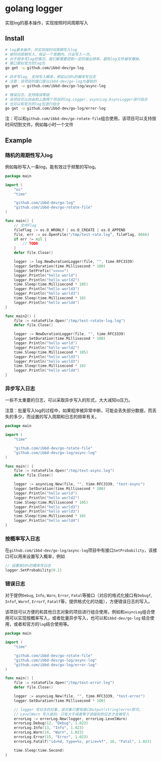 # golang logger

实现log的基本操作，实现按照时间周期写入

## Install 

```sh
# log基本操作，并实现按时间周期写入log
# 按时间周期写入，保证一个周期内，只会写入一次。
# 对于很多写log的情况，我们都需要控制一定的输出频率，避免log文件被写爆掉。
# 接口类似官方的log包
go get -u github.com/ibbd-dev/go-log

# 异步写log, 支持写入概率，例如以30%的概率写日志
# 注意：该项目的接口是以ibbd-dev/go-log为基础的
go get -u github.com/ibbd-dev/go-log/async-log

# 错误日志，支持错误等级
# 该项目可以自由和上面两个项目的log.Logger，asyncLog.AsyncLogger进行组合
# 也可以和官方的log包进行组合
go get -u github.com/ibbd-dev/go-log/error-log
```

注：可以和`github.com/ibbd-dev/go-rotate-file`组合使用，该项目可以支持按时间切割文件，例如每小时一个文件

## Example


### 随机的周期性写入log

例如每秒写入一条log，能有效过于频繁的写log。

```go
package main

import (
	"os"
	"time"

	"github.com/ibbd-dev/go-log"
	"github.com/ibbd-dev/go-rotate-file"
)

func main() {
	// 文件Flag
	fileFlag := os.O_WRONLY | os.O_CREATE | os.O_APPEND
	file, err := os.OpenFile("/tmp/test-rate.log", fileFlag, 0666)
	if err != nil {
		// TODO
	}
	defer file.Close()

	logger := log.NewDurationLogger(file, "", time.RFC3339)
	logger.SetDuration(time.Millisecond * 100)
	logger.SetPrefix("=====")
	logger.Println("hello world")
	logger.Println("hello world2")
	time.Sleep(time.Millisecond * 105)
	logger.Println("hello world3")
	logger.Println("hello world3")
	time.Sleep(time.Millisecond * 10)
	logger.Println("hello world4")
}

func main2() {
	file := rotateFile.Open("/tmp/test-rotate-log.log")
	defer file.Close()

	logger := NewDurationLogger(file, "", time.RFC3339)
	logger.SetDuration(time.Millisecond * 100)
	logger.Println("hello world")
	logger.Println("hello world2")
	time.Sleep(time.Millisecond * 105)
	logger.Println("hello world3")
	logger.Println("hello world3")
	time.Sleep(time.Millisecond * 10)
	logger.Println("hello world4")
}
```

### 异步写入日志

一些不太重要的日志，可以采取异步写入的形式，大大减轻io压力。

注意：批量写入log的过程中，如果程序被异常中断，可能会丢失部分数据，而丢失的多少，而设置的写入周期和日志的频率有关。

```go
package main

import (
	"time"

	"github.com/ibbd-dev/go-rotate-file"
	"github.com/ibbd-dev/go-log/async-log"
)

func main() {
	file := rotateFile.Open("/tmp/test-async.log")
	defer file.Close()

	logger := asyncLog.New(file, "", time.RFC3339, "test-async")
	logger.SetDuration(time.Millisecond * 100)
	logger.Println("hello world")
	logger.Println("hello world2")
	time.Sleep(time.Millisecond * 105)
	logger.Println("hello world3")
	logger.Println("hello world3")
	time.Sleep(time.Millisecond * 10)
	logger.Println("hello world4")
}
```

### 按概率写入日志

在`github.com/ibbd-dev/go-log/async-log`项目中有接口`SetProbability`，该接口可以用来设置写入概率，例如

```go
// 设置按10%的概率写日志
logger.SetProbability(0.1)
```

### 错误日志

对于提供`Debug`, `Info`, `Warn`, `Error`, `Fatal`等接口（对应的格式化接口有`Debugf`, `Infof`, `Warnf`, `Errorf`, `Fatalf`等，提供格式化的功能），方便错误日志的写入。

该项目可以方便的和其他日志对象的项目进行组合使用，例如和`asyncLog`组合使用可以实现按概率写入，或者批量异步写入，也可以和`ibbd-dev/go-log` 结合使用，或者和官方的`log`结合使用等。

```go
package main

import (
	"time"

	"github.com/ibbd-dev/go-rotate-file"
	"github.com/ibbd-dev/go-log/async-log"
	"github.com/ibbd-dev/go-log/error-log"
)

func main() {
	file := rotateFile.Open("/tmp/test-error.log")
	defer file.Close()

	logger := asyncLog.New(file, "", time.RFC3339, "test-error")
	logger.SetDuration(time.Millisecond * 100)

    // logger 写日志的对象，该对象只要有接口Output(string)error即可。
    // LevelWarn 写入级别，只有大于或者等于该级别的日志才会被写入
	errorLog := errorLog.New(logger, errorLog.LevelWarn)
	errorLog.Debug(12, "Debug", 1.023)
	errorLog.Info(13, "Info", 1.023)
	errorLog.Warn(14, "Warn", 1.023)
	errorLog.Error(15, "Error", 1.023)
	errorLog.Fatalf("id=%d, type=%s, price=%f", 16, "Fatal", 1.023)

	time.Sleep(time.Second)
}

